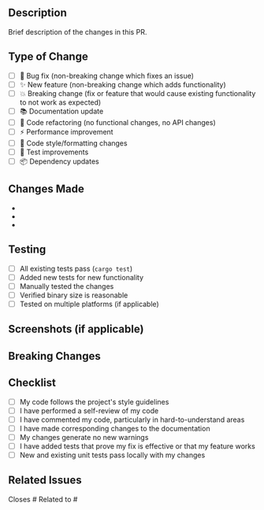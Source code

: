 ## Description

Brief description of the changes in this PR.

## Type of Change

<!-- Mark the relevant option with an [x] -->

- [ ] 🐛 Bug fix (non-breaking change which fixes an issue)
- [ ] ✨ New feature (non-breaking change which adds functionality)
- [ ] 💥 Breaking change (fix or feature that would cause existing functionality to not work as expected)
- [ ] 📚 Documentation update
- [ ] 🔧 Code refactoring (no functional changes, no API changes)
- [ ] ⚡ Performance improvement
- [ ] 🎨 Code style/formatting changes
- [ ] 🧪 Test improvements
- [ ] 📦 Dependency updates

## Changes Made

<!-- Describe the changes in detail -->

-
-
-

## Testing

<!-- Describe how you tested these changes -->

- [ ] All existing tests pass (`cargo test`)
- [ ] Added new tests for new functionality
- [ ] Manually tested the changes
- [ ] Verified binary size is reasonable
- [ ] Tested on multiple platforms (if applicable)

## Screenshots (if applicable)

<!-- Add screenshots to help explain your changes -->

## Breaking Changes

<!-- If this is a breaking change, describe what breaks and how to migrate -->

## Checklist

<!-- Mark completed items with [x] -->

- [ ] My code follows the project's style guidelines
- [ ] I have performed a self-review of my code
- [ ] I have commented my code, particularly in hard-to-understand areas
- [ ] I have made corresponding changes to the documentation
- [ ] My changes generate no new warnings
- [ ] I have added tests that prove my fix is effective or that my feature works
- [ ] New and existing unit tests pass locally with my changes

## Related Issues

<!-- Link to related issues -->

Closes #
Related to #
